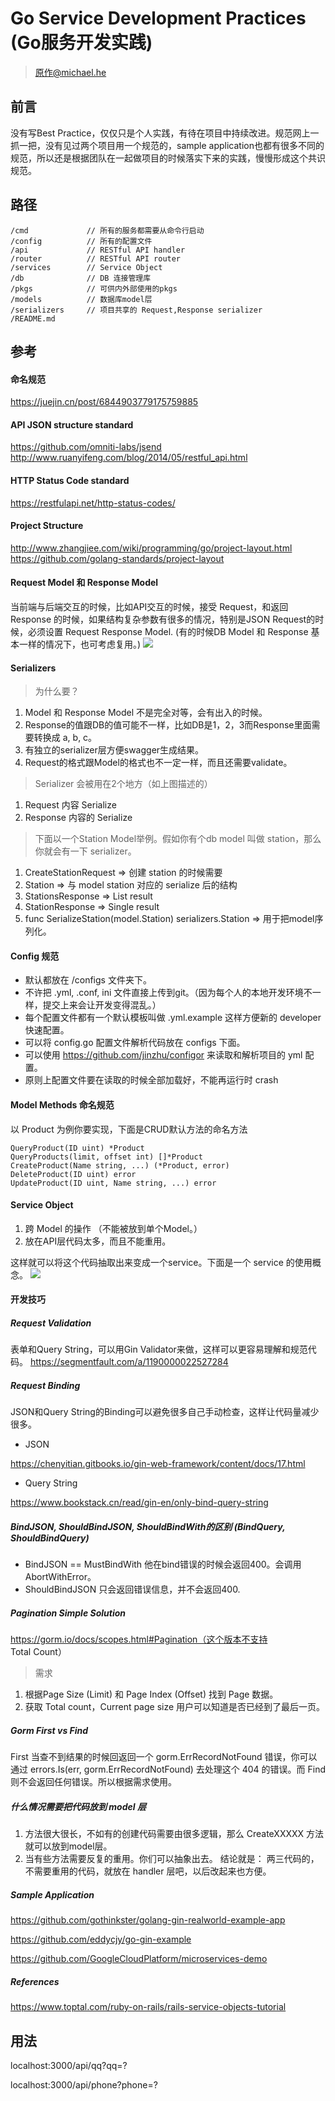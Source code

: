# Go Service Development Practices (Go服务开发实践)

> 原作@michael.he

## 前言

没有写Best Practice，仅仅只是个人实践，有待在项目中持续改进。规范网上一抓一把，没有见过两个项目用一个规范的，sample application也都有很多不同的规范，所以还是根据团队在一起做项目的时候落实下来的实践，慢慢形成这个共识规范。

## 路径

```text
/cmd             // 所有的服务都需要从命令行启动
/config          // 所有的配置文件
/api             // RESTful API handler
/router          // RESTful API router
/services        // Service Object
/db              // DB 连接管理库
/pkgs            // 可供内外部使用的pkgs
/models          // 数据库model层
/serializers     // 项目共享的 Request,Response serializer
/README.md
```

## 参考

#### 命名规范
https://juejin.cn/post/6844903779175759885

#### API JSON structure standard
https://github.com/omniti-labs/jsend
http://www.ruanyifeng.com/blog/2014/05/restful_api.html

#### HTTP Status Code standard
https://restfulapi.net/http-status-codes/

#### Project Structure
http://www.zhangjiee.com/wiki/programming/go/project-layout.html
https://github.com/golang-standards/project-layout

#### Request Model 和 Response Model
当前端与后端交互的时候，比如API交互的时候，接受 Request，和返回 Response 的时候，如果结构复杂参数有很多的情况，特别是JSON Request的时候，必须设置 Request Response Model. (有的时候DB Model 和 Response 基本一样的情况下，也可考虑复用。)
![](https://z3.ax1x.com/2021/06/28/RNRoaq.png)

#### Serializers
> 为什么要？
1. Model 和 Response Model 不是完全对等，会有出入的时候。
2. Response的值跟DB的值可能不一样，比如DB是1，2，3而Response里面需要转换成 a, b, c。
3. 有独立的serializer层方便swagger生成结果。
4. Request的格式跟Model的格式也不一定一样，而且还需要validate。

> Serializer 会被用在2个地方（如上图描述的）
1. Request 内容 Serialize
2. Response 内容的 Serialize

> 下面以一个Station Model举例。假如你有个db model 叫做 station，那么你就会有一下 serializer。
1. CreateStationRequest => 创建 station 的时候需要
2. Station => 与 model station 对应的 serialize 后的结构
3. StationsResponse => List result
4. StationResponse => Single result
5. func SerializeStation(model.Station) serializers.Station => 用于把model序列化。

#### Config 规范
- 默认都放在 /configs 文件夹下。
- 不许把 .yml, .conf, ini 文件直接上传到git。（因为每个人的本地开发环境不一样，提交上来会让开发变得混乱。）
- 每个配置文件都有一个默认模板叫做 .yml.example 这样方便新的 developer 快速配置。
- 可以将 config.go 配置文件解析代码放在 configs 下面。
- 可以使用 https://github.com/jinzhu/configor 来读取和解析项目的 yml 配置。
- 原则上配置文件要在读取的时候全部加载好，不能再运行时 crash

#### Model Methods 命名规范
以 Product 为例你要实现，下面是CRUD默认方法的命名方法
```
QueryProduct(ID uint) *Product
QueryProducts(limit, offset int) []*Product
CreateProduct(Name string, ...) (*Product, error)
DeleteProduct(ID uint) error
UpdateProduct(ID uint, Name string, ...) error
```

#### Service Object
1. 跨 Model 的操作 （不能被放到单个Model。）
2. 放在API层代码太多，而且不能重用。

这样就可以将这个代码抽取出来变成一个service。下面是一个 service 的使用概念。
![](https://z3.ax1x.com/2021/07/02/RciJSO.png)

#### 开发技巧
##### Request Validation
表单和Query String，可以用Gin Validator来做，这样可以更容易理解和规范代码。
https://segmentfault.com/a/1190000022527284

##### Request Binding
JSON和Query String的Binding可以避免很多自己手动检查，这样让代码量减少很多。
- JSON

https://chenyitian.gitbooks.io/gin-web-framework/content/docs/17.html

- Query String

https://www.bookstack.cn/read/gin-en/only-bind-query-string

##### BindJSON, ShouldBindJSON, ShouldBindWith的区别 (BindQuery, ShouldBindQuery)

- BindJSON == MustBindWith 他在bind错误的时候会返回400。会调用AbortWithError。
- ShouldBindJSON 只会返回错误信息，并不会返回400.

##### Pagination Simple Solution
https://gorm.io/docs/scopes.html#Pagination（这个版本不支持 Total Count）

> 需求

1. 根据Page Size (Limit) 和 Page Index (Offset) 找到 Page 数据。
2. 获取 Total count，Current page size 用户可以知道是否已经到了最后一页。

##### Gorm First vs Find
First 当查不到结果的时候回返回一个 gorm.ErrRecordNotFound 错误，你可以通过 errors.Is(err, gorm.ErrRecordNotFound) 去处理这个 404 的错误。而 Find 则不会返回任何错误。所以根据需求使用。

##### 什么情况需要把代码放到 model 层
1. 方法很大很长，不如有的创建代码需要由很多逻辑，那么 CreateXXXXX 方法就可以放到model层。
2. 当有些方法需要反复的重用。你们可以抽象出去。
结论就是： 两三代码的，不需要重用的代码，就放在 handler 层吧，以后改起来也方便。

##### Sample Application

https://github.com/gothinkster/golang-gin-realworld-example-app

https://github.com/eddycjy/go-gin-example

https://github.com/GoogleCloudPlatform/microservices-demo

##### References

https://www.toptal.com/ruby-on-rails/rails-service-objects-tutorial

## 用法
localhost:3000/api/qq?qq=?

localhost:3000/api/phone?phone=?